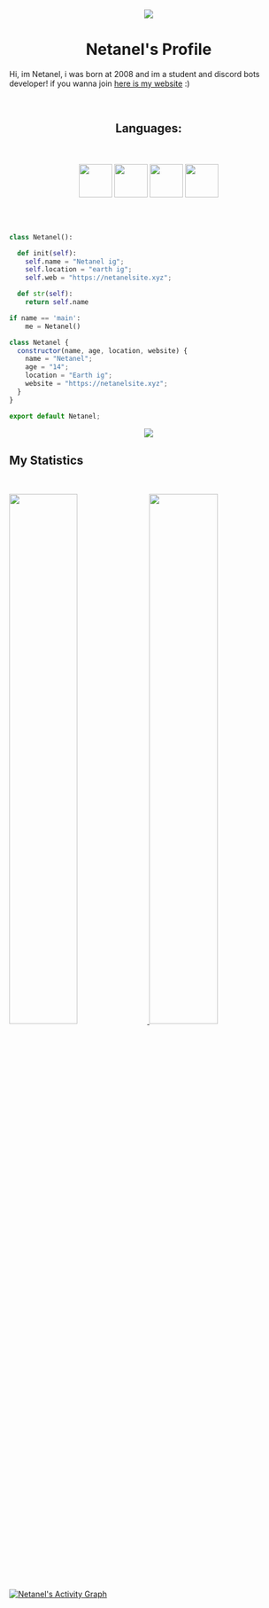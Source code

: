 <p align="center"><br>
    <a href="https://github.com/Netanel103">
      <img src="https://lanyard.cnrad.dev/api/880003677019062272"/>
       </a>
</p>

<h1 align="center">
  <b>Netanel's Profile</b>
</h1>

Hi, im Netanel, i was born at 2008 and im a student and discord bots developer!
if you wanna join <a href="https://netanelsite.xyz">here is my website</a> :)

<br>

<p>
<div align="center"><h2>Languages:</h2><br></br>
   <img width="60px" src="https://cdn.jsdelivr.net/gh/devicons/devicon/icons/python/python-original.svg" />

   <img width="60px" src="https://cdn.jsdelivr.net/gh/devicons/devicon/icons/html5/html5-original.svg" />
     
   <img width="60px" src="https://cdn.jsdelivr.net/gh/devicons/devicon/icons/css3/css3-original.svg" />
          
   <img width="60px" src="https://cdn.jsdelivr.net/gh/devicons/devicon/icons/javascript/javascript-original.svg" />
          
</div>
</p>
<br></br>

```python
class Netanel():

  def init(self):
    self.name = "Netanel ig";
    self.location = "earth ig";
    self.web = "https://netanelsite.xyz";

  def str(self):
    return self.name

if name == 'main':
    me = Netanel()
```

<!--
<div align="center">
  <a href="https://netanelsite.xyz">
    <img src="https://spotify-readme-theta-virid.vercel.app/api?scan=true&theme=dark" width="240px">
  </a>
</div>
-->


```javascript
class Netanel {
  constructor(name, age, location, website) {
    name = "Netanel";
    age = "14";
    location = "Earth ig";
    website = "https://netanelsite.xyz";
  }
}

export default Netanel;
```
<div align="center">
  <a href="https://netanelsite.xyz">
    <img src="https://readme-spotify-tingz.vercel.app/api/now-playing">
  </a>
</div>


## My Statistics

<br/>
<p align="left">
  <a href="https://netanelsite.xyz">
  <img width="49.5%" src="https://github-readme-stats.vercel.app/api?username=Netanel103&show_icons=true&theme=gruvbox&hide_border=true" />
    <img width="49.5%" src="https://github-readme-streak-stats.herokuapp.com/?user=Netanel103&theme=gruvbox&hide_border=true" />
  </a>
</p>
<br>

[![Netanel's Activity Graph](https://activity-graph.herokuapp.com/graph?username=Netanel&custom_title=Netanel's%20Graph&theme=gruvbox&bg_color=282828&hide_border=true&line=d1a01f&point=c58545)](https://netanelsite.xyz)
